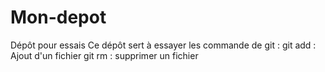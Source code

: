 # Mon-depot
Dépôt pour essais
Ce dépôt sert à essayer les commande de git :
  git add : Ajout d'un fichier
  git rm  : supprimer un fichier
